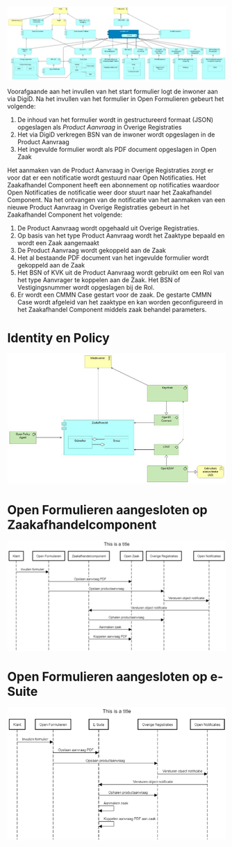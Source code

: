 ![Architectuur Logisch](./attachments/images/209072433-90115f29-8ac7-4461-bde5-c3d60f786c91.jpg)

Voorafgaande aan het invullen van het start formulier logt de inwoner aan via DigiD. Na het invullen van het formulier in Open Formulieren gebeurt het volgende:

1. De inhoud van het formulier wordt in gestructureerd formaat (JSON) opgeslagen als _Product Aanvraag_ in Overige Registraties
1. Het via DigiD verkregen BSN van de inwoner wordt opgeslagen in de Product Aanvraag
1. Het ingevulde formulier wordt als PDF document opgeslagen in Open Zaak

Het aanmaken van de Product Aanvraag in Overige Registraties zorgt er voor dat er een notificatie wordt gestuurd naar Open Notificaties. Het Zaakafhandel Component heeft een abonnement op notificaties waardoor Open Notificaties de notificatie weer door stuurt naar het Zaakafhandel Component. Na het ontvangen van de notificatie van het aanmaken van een nieuwe Product Aanvraag in Overige Registraties gebeurt in het Zaakafhandel Component het volgende:

1. De Product Aanvraag wordt opgehaald uit Overige Registraties.
1. Op basis van het type Product Aanvraag wordt het Zaaktype bepaald en wordt een Zaak aangemaakt
1. De Product Aanvraag wordt gekoppeld aan de Zaak
1. Het al bestaande PDF document van het ingevulde formulier wordt gekoppeld aan de Zaak
1. Het BSN of KVK uit de Product Aanvraag wordt gebruikt om een Rol van het type Aanvrager te koppelen aan de Zaak. Het BSN of Vestigingsnummer wordt opgeslagen bij de Rol.
1. Er wordt een CMMN Case gestart voor de zaak. De gestarte CMMN Case wordt afgeleid van het zaaktype en kan worden geconfigureerd in het Zaakafhandel Component middels zaak behandel parameters.

# Identity en Policy

![Identity en Policy](./attachments/images/181199480-049a5fcc-5507-4299-9269-136d6659477f.jpg)

# Open Formulieren aangesloten op Zaakafhandelcomponent

![Open Formulieren gekoppeld aan zaakafhandelcomponent](./attachments/images/189580091-59b45596-8025-416e-b785-632c564671a2.png)

# Open Formulieren aangesloten op e-Suite

![Open Formulieren gekoppeld aan e-Suite](./attachments/images/189580171-1a1b3ce1-b5f9-49ad-8725-4566d6088712.png)

